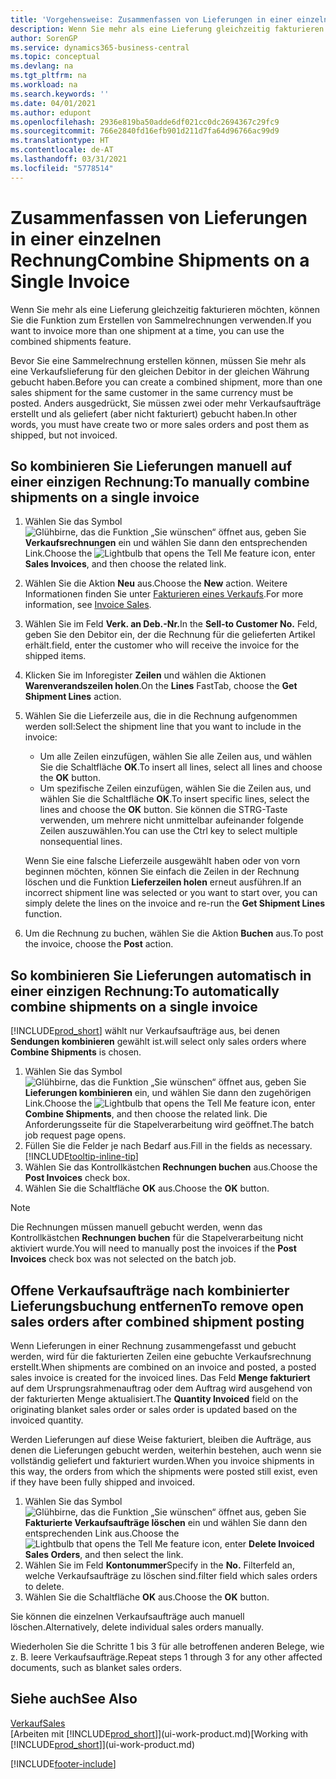 ```yaml
---
title: 'Vorgehensweise: Zusammenfassen von Lieferungen in einer einzelnen Rechnung | Microsoft Docs'
description: Wenn Sie mehr als eine Lieferung gleichzeitig fakturieren möchten, können Sie die Funktion zum Erstellen von Sammelrechnungen verwenden.
author: SorenGP
ms.service: dynamics365-business-central
ms.topic: conceptual
ms.devlang: na
ms.tgt_pltfrm: na
ms.workload: na
ms.search.keywords: ''
ms.date: 04/01/2021
ms.author: edupont
ms.openlocfilehash: 2936e819ba50adde6df021cc0dc2694367c29fc9
ms.sourcegitcommit: 766e2840fd16efb901d211d7fa64d96766ac99d9
ms.translationtype: HT
ms.contentlocale: de-AT
ms.lasthandoff: 03/31/2021
ms.locfileid: "5778514"
---
```

# <a name="combine-shipments-on-a-single-invoice"></a><span data-ttu-id="aec9d-103">Zusammenfassen von Lieferungen in einer einzelnen Rechnung</span><span class="sxs-lookup"><span data-stu-id="aec9d-103">Combine Shipments on a Single Invoice</span></span>
<span data-ttu-id="aec9d-104">Wenn Sie mehr als eine Lieferung gleichzeitig fakturieren möchten, können Sie die Funktion zum Erstellen von Sammelrechnungen verwenden.</span><span class="sxs-lookup"><span data-stu-id="aec9d-104">If you want to invoice more than one shipment at a time, you can use the combined shipments feature.</span></span>  

<span data-ttu-id="aec9d-105">Bevor Sie eine Sammelrechnung erstellen können, müssen Sie mehr als eine Verkaufslieferung für den gleichen Debitor in der gleichen Währung gebucht haben.</span><span class="sxs-lookup"><span data-stu-id="aec9d-105">Before you can create a combined shipment, more than one sales shipment for the same customer in the same currency must be posted.</span></span> <span data-ttu-id="aec9d-106">Anders ausgedrückt, Sie müssen zwei oder mehr Verkaufsaufträge erstellt und als geliefert (aber nicht fakturiert) gebucht haben.</span><span class="sxs-lookup"><span data-stu-id="aec9d-106">In other words, you must have create two or more sales orders and post them as shipped, but not invoiced.</span></span> 

## <a name="to-manually-combine-shipments-on-a-single-invoice"></a><span data-ttu-id="aec9d-107">So kombinieren Sie Lieferungen manuell auf einer einzigen Rechnung:</span><span class="sxs-lookup"><span data-stu-id="aec9d-107">To manually combine shipments on a single invoice</span></span>  
1. <span data-ttu-id="aec9d-108">Wählen Sie das Symbol ![Glühbirne, das die Funktion „Sie wünschen“ öffnet](media/ui-search/search_small.png "Tell Me-Funktion") aus, geben Sie **Verkaufsrechnungen** ein und wählen Sie dann den entsprechenden Link.</span><span class="sxs-lookup"><span data-stu-id="aec9d-108">Choose the ![Lightbulb that opens the Tell Me feature](media/ui-search/search_small.png "Tell me what you want to do") icon, enter **Sales Invoices**, and then choose the related link.</span></span>  
2. <span data-ttu-id="aec9d-109">Wählen Sie die Aktion **Neu** aus.</span><span class="sxs-lookup"><span data-stu-id="aec9d-109">Choose the **New** action.</span></span> <span data-ttu-id="aec9d-110">Weitere Informationen finden Sie unter [Fakturieren eines Verkaufs](sales-how-invoice-sales.md).</span><span class="sxs-lookup"><span data-stu-id="aec9d-110">For more information, see [Invoice Sales](sales-how-invoice-sales.md).</span></span>
3. <span data-ttu-id="aec9d-111">Wählen Sie im Feld **Verk. an Deb.-Nr.**</span><span class="sxs-lookup"><span data-stu-id="aec9d-111">In the **Sell-to Customer No.**</span></span> <span data-ttu-id="aec9d-112">Feld, geben Sie den Debitor ein, der die Rechnung für die gelieferten Artikel erhält.</span><span class="sxs-lookup"><span data-stu-id="aec9d-112">field, enter the customer who will receive the invoice for the shipped items.</span></span>  
4. <span data-ttu-id="aec9d-113">Klicken Sie im Inforegister **Zeilen** und wählen die  Aktionen **Warenverandszeilen holen**.</span><span class="sxs-lookup"><span data-stu-id="aec9d-113">On the **Lines** FastTab, choose the **Get Shipment Lines** action.</span></span>  
5. <span data-ttu-id="aec9d-114">Wählen Sie die Lieferzeile aus, die in die Rechnung aufgenommen werden soll:</span><span class="sxs-lookup"><span data-stu-id="aec9d-114">Select the shipment line that you want to include in the invoice:</span></span>  

    - <span data-ttu-id="aec9d-115">Um alle Zeilen einzufügen, wählen Sie alle Zeilen aus, und wählen Sie die Schaltfläche **OK**.</span><span class="sxs-lookup"><span data-stu-id="aec9d-115">To insert all lines, select all lines and choose the **OK** button.</span></span>  
    - <span data-ttu-id="aec9d-116">Um spezifische Zeilen einzufügen, wählen Sie die Zeilen aus, und wählen Sie die Schaltfläche **OK**.</span><span class="sxs-lookup"><span data-stu-id="aec9d-116">To insert specific lines, select the lines and choose the **OK** button.</span></span> <span data-ttu-id="aec9d-117">Sie können die STRG-Taste verwenden, um mehrere nicht unmittelbar aufeinander folgende Zeilen auszuwählen.</span><span class="sxs-lookup"><span data-stu-id="aec9d-117">You can use the Ctrl key to select multiple nonsequential lines.</span></span>  

    <span data-ttu-id="aec9d-118">Wenn Sie eine falsche Lieferzeile ausgewählt haben oder von vorn beginnen möchten, können Sie einfach die Zeilen in der Rechnung löschen und die Funktion **Lieferzeilen holen** erneut ausführen.</span><span class="sxs-lookup"><span data-stu-id="aec9d-118">If an incorrect shipment line was selected or you want to start over, you can simply delete the lines on the invoice and re-run the **Get Shipment Lines** function.</span></span>  
7. <span data-ttu-id="aec9d-119">Um die Rechnung zu buchen, wählen Sie die Aktion **Buchen** aus.</span><span class="sxs-lookup"><span data-stu-id="aec9d-119">To post the invoice, choose the **Post** action.</span></span>  

## <a name="to-automatically-combine-shipments-on-a-single-invoice"></a><span data-ttu-id="aec9d-120">So kombinieren Sie Lieferungen automatisch in einer einzigen Rechnung:</span><span class="sxs-lookup"><span data-stu-id="aec9d-120">To automatically combine shipments on a single invoice</span></span>  
[!INCLUDE[prod_short](includes/prod_short.md)] <span data-ttu-id="aec9d-121">wählt nur Verkaufsaufträge aus, bei denen **Sendungen kombinieren** gewählt ist.</span><span class="sxs-lookup"><span data-stu-id="aec9d-121">will select only sales orders where **Combine Shipments** is chosen.</span></span> 

1. <span data-ttu-id="aec9d-122">Wählen Sie das Symbol ![Glühbirne, das die Funktion „Sie wünschen“ öffnet](media/ui-search/search_small.png "Tell Me-Funktion") aus, geben Sie **Lieferungen kombinieren** ein, und wählen Sie dann den zugehörigen Link.</span><span class="sxs-lookup"><span data-stu-id="aec9d-122">Choose the ![Lightbulb that opens the Tell Me feature](media/ui-search/search_small.png "Tell me what you want to do") icon, enter **Combine Shipments**, and then choose the related link.</span></span> <span data-ttu-id="aec9d-123">Die Anforderungsseite für die Stapelverarbeitung wird geöffnet.</span><span class="sxs-lookup"><span data-stu-id="aec9d-123">The batch job request page opens.</span></span>  
2. <span data-ttu-id="aec9d-124">Füllen Sie die Felder je nach Bedarf aus.</span><span class="sxs-lookup"><span data-stu-id="aec9d-124">Fill in the fields as necessary.</span></span> [!INCLUDE[tooltip-inline-tip](includes/tooltip-inline-tip_md.md)]
3. <span data-ttu-id="aec9d-125">Wählen Sie das Kontrollkästchen **Rechnungen buchen** aus.</span><span class="sxs-lookup"><span data-stu-id="aec9d-125">Choose the **Post Invoices** check box.</span></span>  
4. <span data-ttu-id="aec9d-126">Wählen Sie die Schaltfläche **OK** aus.</span><span class="sxs-lookup"><span data-stu-id="aec9d-126">Choose the **OK** button.</span></span>  

> [!NOTE]  
>  <span data-ttu-id="aec9d-127">Die Rechnungen müssen manuell gebucht werden, wenn das Kontrollkästchen **Rechnungen buchen** für die Stapelverarbeitung nicht aktiviert wurde.</span><span class="sxs-lookup"><span data-stu-id="aec9d-127">You will need to manually post the invoices if the **Post Invoices** check box was not selected on the batch job.</span></span>  

## <a name="to-remove-open-sales-orders-after-combined-shipment-posting"></a><span data-ttu-id="aec9d-128">Offene Verkaufsaufträge nach kombinierter Lieferungsbuchung entfernen</span><span class="sxs-lookup"><span data-stu-id="aec9d-128">To remove open sales orders after combined shipment posting</span></span> 
<span data-ttu-id="aec9d-129">Wenn Lieferungen in einer Rechnung zusammengefasst und gebucht werden, wird für die fakturierten Zeilen eine gebuchte Verkaufsrechnung erstellt.</span><span class="sxs-lookup"><span data-stu-id="aec9d-129">When shipments are combined on an invoice and posted, a posted sales invoice is created for the invoiced lines.</span></span> <span data-ttu-id="aec9d-130">Das Feld **Menge fakturiert** auf dem Ursprungsrahmenauftrag oder dem Auftrag wird ausgehend von der fakturierten Menge aktualisiert.</span><span class="sxs-lookup"><span data-stu-id="aec9d-130">The **Quantity Invoiced** field on the originating blanket sales order or sales order is updated based on the invoiced quantity.</span></span>  

<span data-ttu-id="aec9d-131">Werden Lieferungen auf diese Weise fakturiert, bleiben die Aufträge, aus denen die Lieferungen gebucht werden, weiterhin bestehen, auch wenn sie vollständig geliefert und fakturiert wurden.</span><span class="sxs-lookup"><span data-stu-id="aec9d-131">When you invoice shipments in this way, the orders from which the shipments were posted still exist, even if they have been fully shipped and invoiced.</span></span>   

1. <span data-ttu-id="aec9d-132">Wählen Sie das Symbol ![Glühbirne, das die Funktion „Sie wünschen“ öffnet](media/ui-search/search_small.png "Tell Me-Funktion") aus, geben Sie **Fakturierte Verkaufsaufträge löschen** ein und wählen Sie dann den entsprechenden Link aus.</span><span class="sxs-lookup"><span data-stu-id="aec9d-132">Choose the ![Lightbulb that opens the Tell Me feature](media/ui-search/search_small.png "Tell me what you want to do") icon, enter **Delete Invoiced Sales Orders**, and then select the link.</span></span>  
2. <span data-ttu-id="aec9d-133">Wählen Sie im Feld **Kontonummer**</span><span class="sxs-lookup"><span data-stu-id="aec9d-133">Specify in the **No.**</span></span> <span data-ttu-id="aec9d-134">Filterfeld an, welche Verkaufsaufträge zu löschen sind.</span><span class="sxs-lookup"><span data-stu-id="aec9d-134">filter field which sales orders to delete.</span></span>  
3. <span data-ttu-id="aec9d-135">Wählen Sie die Schaltfläche **OK** aus.</span><span class="sxs-lookup"><span data-stu-id="aec9d-135">Choose the **OK** button.</span></span>  

<span data-ttu-id="aec9d-136">Sie können die einzelnen Verkaufsaufträge auch manuell löschen.</span><span class="sxs-lookup"><span data-stu-id="aec9d-136">Alternatively, delete individual sales orders manually.</span></span>  

<span data-ttu-id="aec9d-137">Wiederholen Sie die Schritte 1 bis 3 für alle betroffenen anderen Belege, wie z. B. leere Verkaufsaufträge.</span><span class="sxs-lookup"><span data-stu-id="aec9d-137">Repeat steps 1 through 3 for any other affected documents, such as blanket sales orders.</span></span>

## <a name="see-also"></a><span data-ttu-id="aec9d-138">Siehe auch</span><span class="sxs-lookup"><span data-stu-id="aec9d-138">See Also</span></span>  
[<span data-ttu-id="aec9d-139">Verkauf</span><span class="sxs-lookup"><span data-stu-id="aec9d-139">Sales</span></span>](sales-manage-sales.md)  
<span data-ttu-id="aec9d-140">[Arbeiten mit [!INCLUDE[prod_short](includes/prod_short.md)]](ui-work-product.md)</span><span class="sxs-lookup"><span data-stu-id="aec9d-140">[Working with [!INCLUDE[prod_short](includes/prod_short.md)]](ui-work-product.md)</span></span>


[!INCLUDE[footer-include](includes/footer-banner.md)]